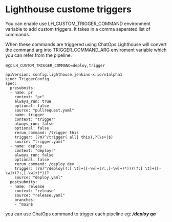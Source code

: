 # Lighthouse custome triggers

You can enable use LH_CUSTOM_TRIGGER_COMMAND environment variable to add custom triggers. It takes in a comma seperated list of commands.

When these commands are triggered using ChatOps Lighthouse will convert the command arg into TRIGGER_COMMAND_ARG enviroment variable which you can refer from the pipeline.

eg:
`
LH_CUSTOM_TRIGGER_COMMAND=deploy,trigger
`
```
apiVersion: config.lighthouse.jenkins-x.io/v1alpha1
kind: TriggerConfig
spec:
  presubmits:
  - name: pr
    context: "pr"
    always_run: true
    optional: false
    source: "pullrequest.yaml"
  - name: trigger
    context: "trigger"
    always_run: false
    optional: false
    rerun_command: /trigger this
    trigger: (?m)^/trigger( all| this),?(\s+|$)
    source: "trigger.yaml"
  - name: deploy
    context: "deployr"
    always_run: false
    optional: false
    rerun_command: /deploy dev 
    trigger: (?m)^/deploy(?:[ \t]+([-\w]+(?:,[-\w]+)*))?(?:[ \t]+([-\w]+(?:,[-\w]+)*))?
    source: "deploy.yaml"
  postsubmits:
  - name: release
    context: "release"
    source: "release.yaml"
    branches:
    - ^main$
```
you can use ChatOps command to trigger each pipeline
eg:
***/deploy qa***
